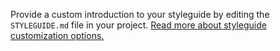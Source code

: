 Provide a custom introduction to your styleguide by editing the `STYLEGUIDE.md` file in your project.
[Read more about styleguide customization options.](https://github.com/zillow/create-react-styleguide#describe-your-styleguide-with-styleguidemd)